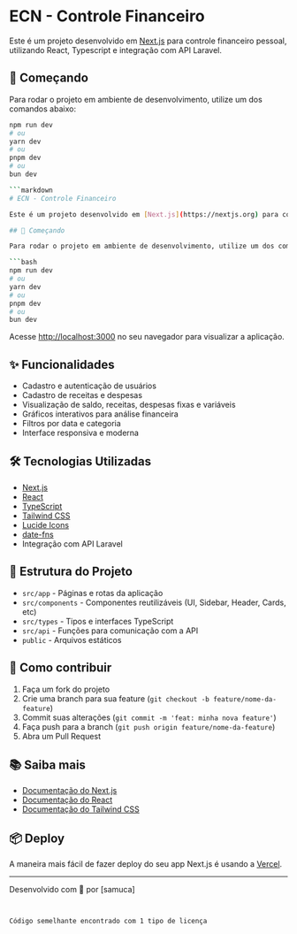 # ECN - Controle Financeiro

Este é um projeto desenvolvido em [Next.js](https://nextjs.org) para controle financeiro pessoal, utilizando React, Typescript e integração com API Laravel.

## 🚀 Começando

Para rodar o projeto em ambiente de desenvolvimento, utilize um dos comandos abaixo:

```bash
npm run dev
# ou
yarn dev
# ou
pnpm dev
# ou
bun dev

```markdown
# ECN - Controle Financeiro

Este é um projeto desenvolvido em [Next.js](https://nextjs.org) para controle financeiro pessoal, utilizando React, Typescript e integração com API Laravel.

## 🚀 Começando

Para rodar o projeto em ambiente de desenvolvimento, utilize um dos comandos abaixo:

```bash
npm run dev
# ou
yarn dev
# ou
pnpm dev
# ou
bun dev
```

Acesse [http://localhost:3000](http://localhost:3000) no seu navegador para visualizar a aplicação.

## ✨ Funcionalidades

- Cadastro e autenticação de usuários
- Cadastro de receitas e despesas
- Visualização de saldo, receitas, despesas fixas e variáveis
- Gráficos interativos para análise financeira
- Filtros por data e categoria
- Interface responsiva e moderna

## 🛠️ Tecnologias Utilizadas

- [Next.js](https://nextjs.org/)
- [React](https://react.dev/)
- [TypeScript](https://www.typescriptlang.org/)
- [Tailwind CSS](https://tailwindcss.com/)
- [Lucide Icons](https://lucide.dev/)
- [date-fns](https://date-fns.org/)
- Integração com API Laravel

## 📁 Estrutura do Projeto

- `src/app` - Páginas e rotas da aplicação
- `src/components` - Componentes reutilizáveis (UI, Sidebar, Header, Cards, etc)
- `src/types` - Tipos e interfaces TypeScript
- `src/api` - Funções para comunicação com a API
- `public` - Arquivos estáticos

## 📝 Como contribuir

1. Faça um fork do projeto
2. Crie uma branch para sua feature (`git checkout -b feature/nome-da-feature`)
3. Commit suas alterações (`git commit -m 'feat: minha nova feature'`)
4. Faça push para a branch (`git push origin feature/nome-da-feature`)
5. Abra um Pull Request

## 📚 Saiba mais

- [Documentação do Next.js](https://nextjs.org/docs)
- [Documentação do React](https://react.dev/)
- [Documentação do Tailwind CSS](https://tailwindcss.com/docs)

## 📦 Deploy

A maneira mais fácil de fazer deploy do seu app Next.js é usando a [Vercel](https://vercel.com/new?utm_medium=default-template&filter=next.js&utm_source=create-next-app&utm_campaign=create-next-app-readme).

---

Desenvolvido com 💙 por [samuca]
```


Código semelhante encontrado com 1 tipo de licença